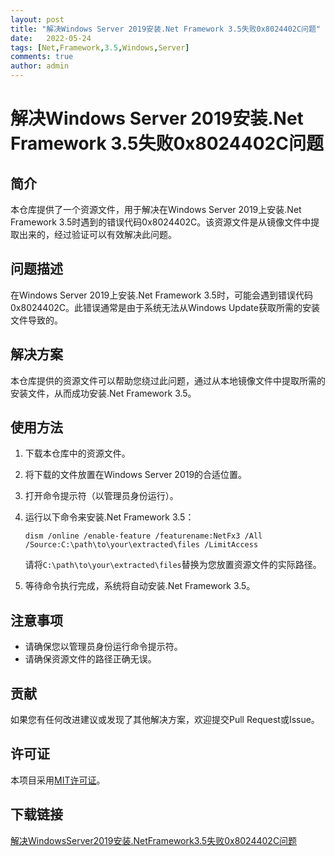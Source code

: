 ```yaml
---
layout: post
title: "解决Windows Server 2019安装.Net Framework 3.5失败0x8024402C问题"
date:   2022-05-24
tags: [Net,Framework,3.5,Windows,Server]
comments: true
author: admin
---
```

# 解决Windows Server 2019安装.Net Framework 3.5失败0x8024402C问题

## 简介

本仓库提供了一个资源文件，用于解决在Windows Server 2019上安装.Net Framework 3.5时遇到的错误代码0x8024402C。该资源文件是从镜像文件中提取出来的，经过验证可以有效解决此问题。

## 问题描述

在Windows Server 2019上安装.Net Framework 3.5时，可能会遇到错误代码0x8024402C。此错误通常是由于系统无法从Windows Update获取所需的安装文件导致的。

## 解决方案

本仓库提供的资源文件可以帮助您绕过此问题，通过从本地镜像文件中提取所需的安装文件，从而成功安装.Net Framework 3.5。

## 使用方法

1. 下载本仓库中的资源文件。
2. 将下载的文件放置在Windows Server 2019的合适位置。
3. 打开命令提示符（以管理员身份运行）。
4. 运行以下命令来安装.Net Framework 3.5：

   ```shell
   dism /online /enable-feature /featurename:NetFx3 /All /Source:C:\path\to\your\extracted\files /LimitAccess
   ```

   请将`C:\path\to\your\extracted\files`替换为您放置资源文件的实际路径。

5. 等待命令执行完成，系统将自动安装.Net Framework 3.5。

## 注意事项

- 请确保您以管理员身份运行命令提示符。
- 请确保资源文件的路径正确无误。

## 贡献

如果您有任何改进建议或发现了其他解决方案，欢迎提交Pull Request或Issue。

## 许可证

本项目采用[MIT许可证](LICENSE)。

## 下载链接

[解决WindowsServer2019安装.NetFramework3.5失败0x8024402C问题](https://pan.quark.cn/s/d2a42ddcd51d)